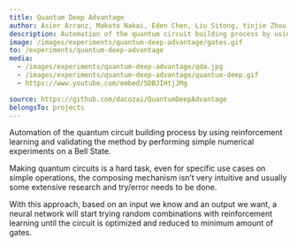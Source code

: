 ```yaml
---
title: Quantum Deep Advantage
author: Asier Arranz, Makoto Nakai, Eden Chen, Liu Sitong, Yinjie Zhou, Sam Tonetto
description: Automation of the quantum circuit building process by using reinforcement learning and validating the method by performing simple numerical experiments on a Bell State.
image: /images/experiments/quantum-deep-advantage/gates.gif
to: /experiments/quantum-deep-advantage
media:
  - /images/experiments/quantum-deep-advantage/qda.jpg
  - /images/experiments/quantum-deep-advantage/quantum-deep.gif
  - https://www.youtube.com/embed/5DBJIHtjJMg

source: https://github.com/dacozai/QuantumDeepAdvantage
belongsTo: projects
---
```

Automation of the quantum circuit building process by using reinforcement learning and validating the method by performing simple numerical experiments on a Bell State.

Making quantum circuits is a hard task, even for specific use cases on simple operations, the composing mechanism isn’t very intuitive and usually some extensive research and try/error needs to be done.

With this approach, based on an input we know and an output we want, a neural network will start trying random combinations with reinforcement learning until the circuit is optimized and reduced to minimum amount of gates.

